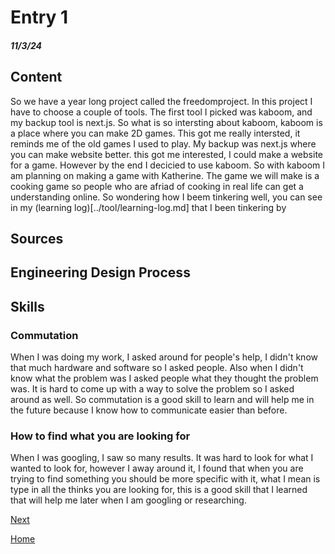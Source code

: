 # Entry 1
##### 11/3/24

## Content 
So we have a year long project called the freedomproject. In this project I have to choose a couple of tools. The first tool I picked was kaboom, and my backup tool is next.js. So what is so intersting about kaboom, kaboom is a place where you can make 2D games. This got me really intersted, it reminds me of the old games I used to play. My backup was next.js where you can make website better. this got me interested, I could make a website for a game. However by the end I decicied to use kaboom. So with kaboom I am planning on making a game with Katherine. The game we will make is a cooking game so people who are afriad of cooking in real life can get a understanding online. So wondering how I beem tinkering well, you can see in my (learning log)[../tool/learning-log.md] that I been tinkering by 

## Sources 

## Engineering Design Process

## Skills 
### Commutation
When I was doing my work, I asked around for people's help, I didn't know that much hardware and software so I asked people. Also when I didn't know what the problem was I asked people what they thought the problem was. It is hard to come up with a way to solve the problem so I asked around as well. So commutation is a good skill to learn and will help me in the future because I know how to communicate easier than before.


### How to find what you are looking for
When I was googling, I saw so many results. It was hard to look for what I wanted to look for, however I away around it, I found that when you are trying to find something you should be more specific with it, what I mean is type in all the thinks you are looking for, this is a good skill that I learned that will help me later when I am googling or researching. 



[Next](entry02.md)

[Home](../README.md)
